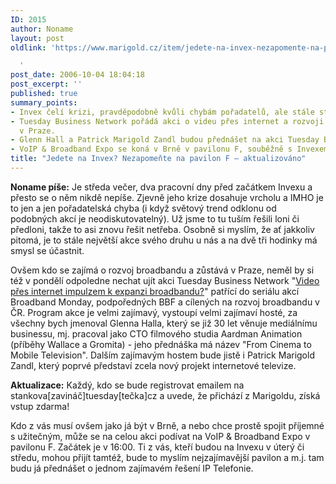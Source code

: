 ```yaml
---
ID: 2015
author: Noname
layout: post
oldlink: 'https://www.marigold.cz/item/jedete-na-invex-nezapomente-na-pavilon-f-aktualizovano

  '
post_date: 2006-10-04 18:04:18
post_excerpt: ''
published: true
summary_points:
- Invex čelí krizi, pravděpodobně kvůli chybám pořadatelů, ale stále stojí za návštěvu.
- Tuesday Business Network pořádá akci o videu přes internet a rozvoji broadbandu
  v Praze.
- Glenn Hall a Patrick Marigold Zandl budou přednášet na akci Tuesday Business Network.
- VoIP & Broadband Expo se koná v Brně v pavilonu F, souběžně s Invexem.
title: "Jedete na Invex? Nezapomeňte na pavilon F – aktualizováno"
---
```


<p><strong>Noname píše:</strong> Je středa večer, dva pracovní dny před začátkem Invexu a přesto se o něm nikdě nepíše. Zjevně jeho krize dosahuje vrcholu a IMHO je to jen a jen pořadatelská chyba (i když světový trend odklonu od podobných akcí je neodiskutovatelný). Už jsme to tu tuším řešili loni či předloni, takže to asi znovu řešit netřeba. Osobně si myslím, že ať jakkoliv pitomá, je to stále největší akce svého druhu u nás a na dvě tři hodinky má smysl se účastnit.</p>

<p>Ovšem kdo se zajímá o rozvoj broadbandu a zůstává v Praze, neměl by si též v pondělí odpoledne nechat ujít akci Tuesday Business Network "<a href="http://www.tuesday.cz/detailAkce.aspx?id=271">Video přes internet impulzem k expanzi broadbandu?</a>" patřící do seriálu akcí Broadband Monday, podpoředných BBF a cílených na rozvoj broadbandu v ČR. Program akce je velmi zajímavý, vystoupí velmi zajímaví hosté, za všechny bych jmenoval Glenna Halla, který se již 30 let věnuje mediálnímu businessu, mj. pracoval jako CTO filmového studia Aardman Animation (příběhy Wallace a Gromita) - jeho přednáška má název "From Cinema to Mobile Television". Dalším zajímavým hostem bude jistě i Patrick Marigold Zandl, který poprvé představí zcela nový projekt internetové televize.</p>

<p><strong>Aktualizace:</strong> Každý, kdo se bude registrovat emailem na stankova[zavináč]tuesday[tečka]cz a uvede, že přichází z Marigoldu, získá vstup zdarma!</p>
<p>Kdo z vás musí ovšem jako já být v Brně, a nebo chce prostě spojit příjemné s užitečným, může se na celou akci podívat na VoIP &amp; Broadband Expo v pavilonu F. Začátek je v 16:00. Ti z vás, kteří budou na Invexu v úterý či středu, mohou přijít tamtéž, bude to myslím nejzajímavější pavilon a m.j. tam budu já přednášet o jednom zajímavém řešení IP Telefonie.</p>